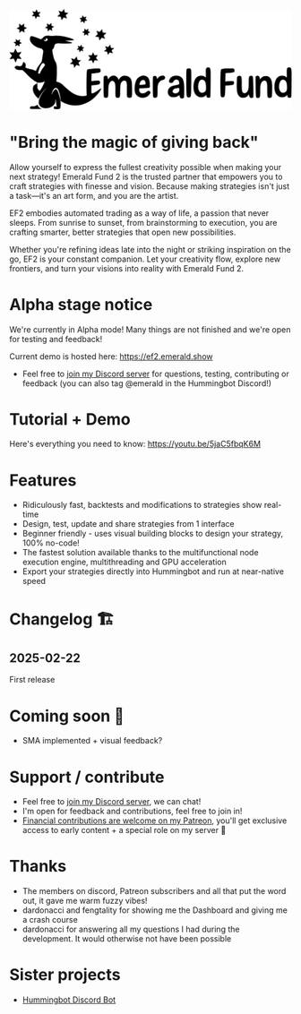 ![Emerald Fund Logo](resources/EmeraldFundLogo.png)

# "Bring the magic of giving back"

Allow yourself to express the fullest creativity possible when making your next strategy!
Emerald Fund 2 is the trusted partner that empowers you to craft strategies with finesse and vision. Because making strategies isn't just a task—it's an art form, and you are the artist.

EF2 embodies automated trading as a way of life, a passion that never sleeps. From sunrise to sunset, from brainstorming to execution, you are crafting smarter, better strategies that open new possibilities.

Whether you're refining ideas late into the night or striking inspiration on the go, EF2 is your constant companion. Let your creativity flow, explore new frontiers, and turn your visions into reality with Emerald Fund 2.

# Alpha stage notice

We're currently in Alpha mode! Many things are not finished and we're open for testing and feedback!

Current demo is hosted here: <https://ef2.emerald.show>

- Feel free to [join my Discord server](https://discord.gg/dCjH8zZXuM) for questions, testing, contributing or feedback (you can also tag @emerald in the Hummingbot Discord!)

# Tutorial + Demo

Here's everything you need to know: <https://youtu.be/5jaC5fbqK6M>

# Features

- Ridiculously fast, backtests and modifications to strategies show real-time
- Design, test, update and share strategies from 1 interface
- Beginner friendly - uses visual building blocks to design your strategy, 100% no-code!
- The fastest solution available thanks to the multifunctional node execution engine, multithreading and GPU acceleration
- Export your strategies directly into Hummingbot and run at near-native speed

# Changelog 🏗

## 2025-02-22

First release

# Coming soon 👀

- SMA implemented + visual feedback?

# Support / contribute

- Feel free to [join my Discord server](https://discord.gg/dCjH8zZXuM), we can chat!
- I'm open for feedback and contributions, feel free to join in!
- [Financial contributions are welcome on my Patreon](https://www.patreon.com/c/emerald_show), you'll get exclusive access to early content + a special role on my server 💚

# Thanks

- The members on discord, Patreon subscribers and all that put the word out, it gave me warm fuzzy vibes!
- dardonacci and fengtality for showing me the Dashboard and giving me a crash course
- dardonacci for answering all my questions I had during the development. It would otherwise not have been possible

# Sister projects

- [Hummingbot Discord Bot](https://github.com/peterwilli/HummingDiscordBot)
